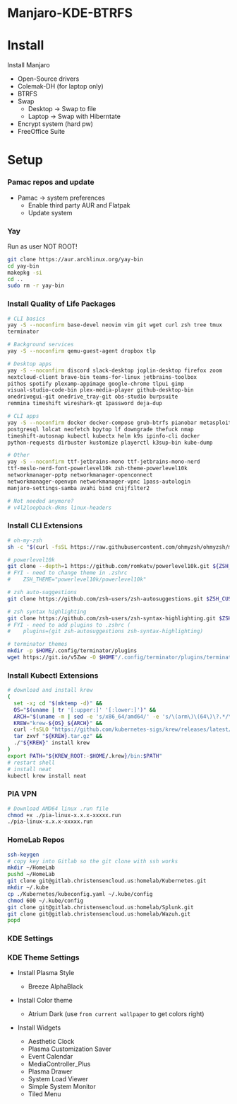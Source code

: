 # Manjaro-KDE-BTRFS

# Install
Install Manjaro
* Open-Source drivers
* Colemak-DH (for laptop only)
* BTRFS
* Swap
    * Desktop -> Swap to file
    * Laptop -> Swap with Hiberntate
* Encrypt system (hard pw)
* FreeOffice Suite

# Setup
### Pamac repos and update
* Pamac -> system preferences
  * Enable third party AUR and Flatpak
  * Update system
 
### Yay
Run as user NOT ROOT!
```bash
git clone https://aur.archlinux.org/yay-bin
cd yay-bin
makepkg -si
cd ..
sudo rm -r yay-bin
```

### Install Quality of Life Packages
```bash
# CLI basics
yay -S --noconfirm base-devel neovim vim git wget curl zsh tree tmux      \
terminator 

# Background services
yay -S --noconfirm qemu-guest-agent dropbox tlp

# Desktop apps
yay -S --noconfirm discord slack-desktop joplin-desktop firefox zoom      \
nextcloud-client brave-bin teams-for-linux jetbrains-toolbox              \
pithos spotify plexamp-appimage google-chrome tlpui gimp                  \
visual-studio-code-bin plex-media-player github-desktop-bin               \
onedrivegui-git onedrive_tray-git obs-studio burpsuite                    \
remmina timeshift wireshark-qt 1password deja-dup

# CLI apps
yay -S --noconfirm docker docker-compose grub-btrfs pianobar metasploit   \
postgresql lolcat neofetch bpytop lf downgrade thefuck nmap               \
timeshift-autosnap kubectl kubectx helm k9s ipinfo-cli docker             \
python-requests dirbuster kustomize playerctl k3sup-bin kube-dump

# Other
yay -S --noconfirm ttf-jetbrains-mono ttf-jetbrains-mono-nerd             \
ttf-meslo-nerd-font-powerlevel10k zsh-theme-powerlevel10k                 \
networkmanager-pptp networkmanager-openconnect                            \
networkmanager-openvpn networkmanager-vpnc 1pass-autologin                \
manjaro-settings-samba avahi bind cnijfilter2

# Not needed anymore?
# v4l2loopback-dkms linux-headers
```

### Install CLI Extensions
```bash
# oh-my-zsh
sh -c "$(curl -fsSL https://raw.githubusercontent.com/ohmyzsh/ohmyzsh/master/tools/install.sh)"

# powerlevel10k
git clone --depth=1 https://github.com/romkatv/powerlevel10k.git ${ZSH_CUSTOM:-$HOME/.oh-my-zsh/custom}/themes/powerlevel10k
# FYI - need to change theme in .zshrc
#    ZSH_THEME="powerlevel10k/powerlevel10k"

# zsh auto-suggestions
git clone https://github.com/zsh-users/zsh-autosuggestions.git $ZSH_CUSTOM/plugins/zsh-autosuggestions

# zsh syntax highlighting
git clone https://github.com/zsh-users/zsh-syntax-highlighting.git $ZSH_CUSTOM/plugins/zsh-syntax-highlighting
# FYI - need to add plugins to .zshrc (
#    plugins=(git zsh-autosuggestions zsh-syntax-highlighting)

# terminator themes
mkdir -p $HOME/.config/terminator/plugins
wget https://git.io/v5Zww -O $HOME"/.config/terminator/plugins/terminator-themes.py"
```

### Install Kubectl Extensions
```bash
# download and install krew
(
  set -x; cd "$(mktemp -d)" &&
  OS="$(uname | tr '[:upper:]' '[:lower:]')" &&
  ARCH="$(uname -m | sed -e 's/x86_64/amd64/' -e 's/\(arm\)\(64\)\?.*/\1\2/' -e 's/aarch64$/arm64/')" &&
  KREW="krew-${OS}_${ARCH}" &&
  curl -fsSLO "https://github.com/kubernetes-sigs/krew/releases/latest/download/${KREW}.tar.gz" &&
  tar zxvf "${KREW}.tar.gz" &&
  ./"${KREW}" install krew
)
export PATH="${KREW_ROOT:-$HOME/.krew}/bin:$PATH"
# restart shell
# install neat
kubectl krew install neat
```

### PIA VPN
```bash
# Download AMD64 linux .run file
chmod +x ./pia-linux-x.x.x-xxxxx.run
./pia-linux-x.x.x-xxxxx.run
```

### HomeLab Repos
```bash
ssh-keygen
# copy key into Gitlab so the git clone with ssh works
mkdir ~/HomeLab
pushd ~/HomeLab
git clone git@gitlab.christensencloud.us:homelab/Kubernetes.git
mkdir ~/.kube
cp ./Kubernetes/kubeconfig.yaml ~/.kube/config
chmod 600 ~/.kube/config
git clone git@gitlab.christensencloud.us:homelab/Splunk.git
git clone git@gitlab.christensencloud.us:homelab/Wazuh.git
popd
```

### KDE Settings

### KDE Theme Settings
* Install Plasma Style
   * Breeze AlphaBlack
 
* Install Color theme
   * Atrium Dark (use `from current wallpaper` to get colors right)
    
* Install Widgets
   * Aesthetic Clock
   * Plasma Customization Saver
   * Event Calendar
   * MediaController_Plus
   * Plasma Drawer
   * System Load Viewer
   * Simple System Monitor
   * Tiled Menu

